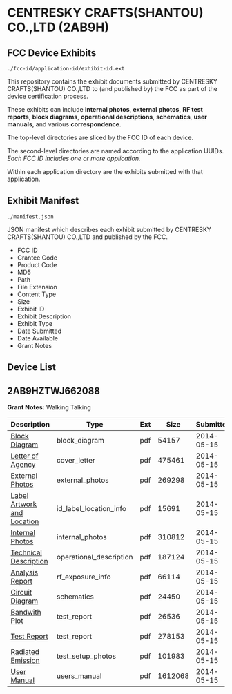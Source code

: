 # CENTRESKY CRAFTS(SHANTOU) CO.,LTD (2AB9H)
## FCC Device Exhibits

```
./fcc-id/application-id/exhibit-id.ext
```

This repository contains the exhibit documents submitted by CENTRESKY CRAFTS(SHANTOU) CO.,LTD to (and published by) the FCC as part of the device certification process.

These exhibits can include **internal photos**, **external photos**, **RF test reports**, **block diagrams**, **operational descriptions**, **schematics**, **user manuals**, and various **correspondence**.

The top-level directories are sliced by the FCC ID of each device.

The second-level directories are named according to the application UUIDs. *Each FCC ID includes one or more application.*

Within each application directory are the exhibits submitted with that application. 

## Exhibit Manifest

```
./manifest.json
```

JSON manifest which describes each exhibit submitted by CENTRESKY CRAFTS(SHANTOU) CO.,LTD and published by the FCC.

- FCC ID
- Grantee Code
- Product Code
- MD5
- Path
- File Extension
- Content Type
- Size
- Exhibit ID
- Exhibit Description
- Exhibit Type
- Date Submitted
- Date Available
- Grant Notes

## Device List
## 2AB9HZTWJ662088
**Grant Notes:** Walking Talking

| Description | Type | Ext | Size | Submitted | Available |
| ----------- | ---- | --- | ---- | --------- | --------- |
| [Block Diagram](2AB9HZTWJ662088/cd1c075e95ef1e8d691cd9f32e4ff84e/2268570.pdf) | block_diagram | pdf | 54157 | 2014-05-15 | 2014-05-15 |
| [Letter of Agency](2AB9HZTWJ662088/cd1c075e95ef1e8d691cd9f32e4ff84e/2268567.pdf) | cover_letter | pdf | 475461 | 2014-05-15 | 2014-05-15 |
| [External Photos](2AB9HZTWJ662088/cd1c075e95ef1e8d691cd9f32e4ff84e/2268575.pdf) | external_photos | pdf | 269298 | 2014-05-15 | 2014-05-15 |
| [Label Artwork and Location](2AB9HZTWJ662088/cd1c075e95ef1e8d691cd9f32e4ff84e/2268576.pdf) | id_label_location_info | pdf | 15691 | 2014-05-15 | 2014-05-15 |
| [Internal Photos](2AB9HZTWJ662088/cd1c075e95ef1e8d691cd9f32e4ff84e/2268577.pdf) | internal_photos | pdf | 310812 | 2014-05-15 | 2014-05-15 |
| [Technical Description](2AB9HZTWJ662088/cd1c075e95ef1e8d691cd9f32e4ff84e/2268569.pdf) | operational_description | pdf | 187124 | 2014-05-15 | 2014-05-15 |
| [Analysis Report](2AB9HZTWJ662088/cd1c075e95ef1e8d691cd9f32e4ff84e/2268578.pdf) | rf_exposure_info | pdf | 66114 | 2014-05-15 | 2014-05-15 |
| [Circuit Diagram](2AB9HZTWJ662088/cd1c075e95ef1e8d691cd9f32e4ff84e/2268571.pdf) | schematics | pdf | 24450 | 2014-05-15 | 2014-05-15 |
| [Bandwith Plot](2AB9HZTWJ662088/cd1c075e95ef1e8d691cd9f32e4ff84e/2268572.pdf) | test_report | pdf | 26536 | 2014-05-15 | 2014-05-15 |
| [Test Report](2AB9HZTWJ662088/cd1c075e95ef1e8d691cd9f32e4ff84e/2268573.pdf) | test_report | pdf | 278153 | 2014-05-15 | 2014-05-15 |
| [Radiated Emission](2AB9HZTWJ662088/cd1c075e95ef1e8d691cd9f32e4ff84e/2268574.pdf) | test_setup_photos | pdf | 101983 | 2014-05-15 | 2014-05-15 |
| [User Manual](2AB9HZTWJ662088/cd1c075e95ef1e8d691cd9f32e4ff84e/2268568.pdf) | users_manual | pdf | 1612068 | 2014-05-15 | 2014-05-15 |
